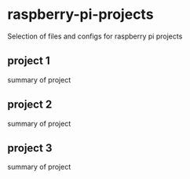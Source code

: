 # raspberry-pi-projects
Selection of files and configs for raspberry pi projects

## project 1
summary of project

## project 2
summary of project

## project 3
summary of project
